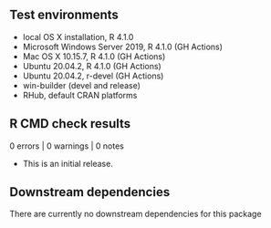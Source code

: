 ## Test environments
* local OS X installation, R 4.1.0
* Microsoft Windows Server 2019, R 4.1.0 (GH Actions)
* Mac OS X 10.15.7, R 4.1.0 (GH Actions)
* Ubuntu 20.04.2, R 4.1.0 (GH Actions)
* Ubuntu 20.04.2, r-devel (GH Actions)
* win-builder (devel and release)
* RHub, default CRAN platforms

## R CMD check results

0 errors | 0 warnings | 0 notes

* This is an initial release.

## Downstream dependencies
There are currently no downstream dependencies for this package
